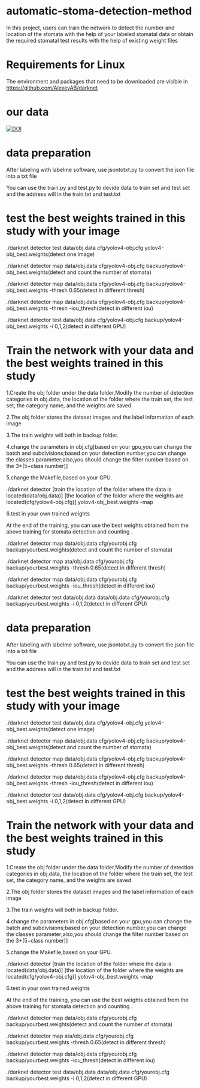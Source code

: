 # automatic-stoma-detection-method
In this project, users can train the network to detect the number and location of the stomata with the help of your labeled stomatal data or obtain the required stomatal test results with the help of existing weight files
# Requirements for Linux
The environment and packages that need to be downloaded are visible in https://github.com/AlexeyAB/darknet
# our data 
[![DOI](https://zenodo.org/badge/DOI/10.5281/zenodo.6302925.svg)](https://doi.org/10.5281/zenodo.6302925)
# data preparation 
After labeling with labelme software, use jsontotxt.py to convert the json file into a txt file

You can use the train.py and test.py to devide data to train set and test set and the address will in the train.txt and test.txt
# test the best weights trained in this study with your image
./darknet detector test data/obj.data cfg/yolov4-obj.cfg yolov4-obj_best.weights(detect one image)

./darknet detector map data/obj.data cfg/yolov4-obj.cfg backup/yolov4-obj_best.weights(detect and count the number of stomata)

./darknet detector map data/obj.data cfg/yolov4-obj.cfg backup/yolov4-obj_best.weights -thresh 0.65(detect in different thresh)

./darknet detector map data/obj.data cfg/yolov4-obj.cfg backup/yolov4-obj_best.weights -thresh -iou_thresh(detect in different iou)

./darknet detector test data/obj.data cfg/yolov4-obj.cfg backup/yolov4-obj_best.weights -i 0,1,2(detect in different GPU)
# Train the network with your data and the best weights trained in this study  
1.Create the obj folder under the data folder,Modify the number of detection categories in obj.data, the location of the folder where the train set, the test set, the category name, and the weights are saved 

2.The obj folder stores the dataset images and the label information of each image

3.The train weights will both in backup folder.

4.change the parameters in obj.cfg[based on your gpu,you can change the batch and subdivisions;based on your detection number,you can change the classes parameter;also,you should change the filter number based on the 3*(5+class number)]

5.change the Makefile,based on your GPU.

./darknet detector [train the location of the folder where the data is located(data/obj.data)]  [the location of the folder where the weights are located(cfg/yolov4-obj.cfg)] yolov4-obj_best.weights -map

6.test in your own trained weights

At the end of the training, you can use the best weights obtained from the above training for stomata detection and counting .

./darknet detector map data/obj.data cfg/yourobj.cfg backup/yourbest.weights(detect and count the number of stomata)

./darknet detector map ata/obj.data cfg/yourobj.cfg backup/yourbest.weights -thresh 0.65(detect in different thresh)

./darknet detector map data/obj.data cfg/yourobj.cfg backup/yourbest.weights -iou_thresh(detect in different iou)

./darknet detector test data/obj.data data/obj.data cfg/yourobj.cfg backup/yourbest.weights -i 0,1,2(detect in different GPU)
# data preparation 
After labeling with labelme software, use jsontotxt.py to convert the json file into a txt file

You can use the train.py and test.py to devide data to train set and test set and the address will in the train.txt and test.txt
# test the best weights trained in this study with your image
./darknet detector test data/obj.data cfg/yolov4-obj.cfg yolov4-obj_best.weights(detect one image)

./darknet detector map data/obj.data cfg/yolov4-obj.cfg backup/yolov4-obj_best.weights(detect and count the number of stomata)

./darknet detector map data/obj.data cfg/yolov4-obj.cfg backup/yolov4-obj_best.weights -thresh 0.65(detect in different thresh)

./darknet detector map data/obj.data cfg/yolov4-obj.cfg backup/yolov4-obj_best.weights -thresh -iou_thresh(detect in different iou)

./darknet detector test data/obj.data cfg/yolov4-obj.cfg backup/yolov4-obj_best.weights -i 0,1,2(detect in different GPU)
# Train the network with your data and the best weights trained in this study  
1.Create the obj folder under the data folder,Modify the number of detection categories in obj.data, the location of the folder where the train set, the test set, the category name, and the weights are saved 

2.The obj folder stores the dataset images and the label information of each image

3.The train weights will both in backup folder.

4.change the parameters in obj.cfg[based on your gpu,you can change the batch and subdivisions;based on your detection number,you can change the classes parameter;also,you should change the filter number based on the 3*(5+class number)]

5.change the Makefile,based on your GPU.

./darknet detector [train the location of the folder where the data is located(data/obj.data)]  [the location of the folder where the weights are located(cfg/yolov4-obj.cfg)] yolov4-obj_best.weights -map

6.test in your own trained weights

At the end of the training, you can use the best weights obtained from the above training for stomata detection and counting .

./darknet detector map data/obj.data cfg/yourobj.cfg backup/yourbest.weights(detect and count the number of stomata)

./darknet detector map ata/obj.data cfg/yourobj.cfg backup/yourbest.weights -thresh 0.65(detect in different thresh)

./darknet detector map data/obj.data cfg/yourobj.cfg backup/yourbest.weights -iou_thresh(detect in different iou)

./darknet detector test data/obj.data data/obj.data cfg/yourobj.cfg backup/yourbest.weights -i 0,1,2(detect in different GPU)
